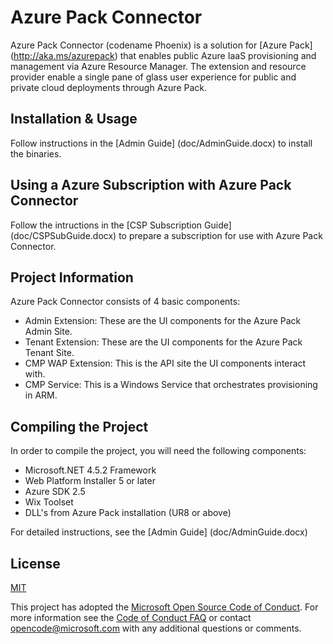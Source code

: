 # Azure Pack Connector

Azure Pack Connector (codename Phoenix) is a solution for [Azure Pack] (http://aka.ms/azurepack) that enables public Azure IaaS provisioning and management via Azure Resource Manager. The extension and resource provider enable a single pane of glass user experience for public and private cloud deployments through Azure Pack.

## Installation & Usage

Follow instructions in the [Admin Guide] (doc/AdminGuide.docx) to install the binaries.

## Using a Azure Subscription with Azure Pack Connector

Follow the intructions in the [CSP Subscription Guide] (doc/CSPSubGuide.docx) to prepare a subscription for use with Azure Pack Connector.

## Project Information

Azure Pack Connector consists of 4 basic components:

* Admin Extension: These are the UI components for the Azure Pack Admin Site.
* Tenant Extension: These are the UI components for the Azure Pack Tenant Site.
* CMP WAP Extension: This is the API site the UI components interact with.
* CMP Service: This is a Windows Service that orchestrates provisioning in ARM.

## Compiling the Project

In order to compile the project, you will need the following components:

* Microsoft.NET 4.5.2 Framework
* Web Platform Installer 5 or later
* Azure SDK 2.5
* Wix Toolset
* DLL's from Azure Pack installation (UR8 or above)

For detailed instructions, see the [Admin Guide] (doc/AdminGuide.docx)

## License

[MIT](LICENSE)


This project has adopted the [Microsoft Open Source Code of Conduct](https://opensource.microsoft.com/codeofconduct/). For more information see the [Code of Conduct FAQ](https://opensource.microsoft.com/codeofconduct/faq/) or contact [opencode@microsoft.com](mailto:opencode@microsoft.com) with any additional questions or comments.
